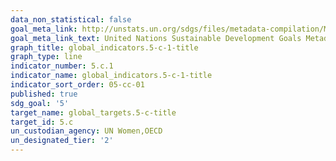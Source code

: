 ```yaml
---
data_non_statistical: false
goal_meta_link: http://unstats.un.org/sdgs/files/metadata-compilation/Metadata-Goal-5.pdf
goal_meta_link_text: United Nations Sustainable Development Goals Metadata (pdf 634kB)
graph_title: global_indicators.5-c-1-title
graph_type: line
indicator_number: 5.c.1
indicator_name: global_indicators.5-c-1-title
indicator_sort_order: 05-cc-01
published: true
sdg_goal: '5'
target_name: global_targets.5-c-title
target_id: 5.c
un_custodian_agency: UN Women,OECD
un_designated_tier: '2'
---
```

